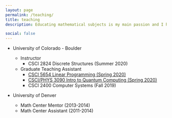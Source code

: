 ```yaml
---
layout: page
permalink: /teaching/
title: teaching
description: Educating mathematical subjects is my main passion and I hope to pursue a position teaching and researching at a collegiate level after earning my degree.

social: false
---
```


*  University of Colorado - Boulder
    * Instructor
        * CSCI 2824 Discrete Structures (Summer 2020)
    * Graduate Teaching Assistant
        * [CSCI 5654 Linear Programming (Spring 2020)](https://www.cs.colorado.edu/~srirams/courses/csci5654-spr20/index.html)
        * [CSCI/PHYS 3090 Intro to Quantum Computing (Spring 2020)](https://home.cs.colorado.edu/~alko5368/indexCSCI3090.html)
        * CSCI 2400 Computer Systems (Fall 2019)

* University of Denver
    * Math Center Mentor (2013-2014)
    * Math Center Assistant (2011-2014)
